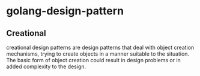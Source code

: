 # golang-design-pattern


## Creational
creational design patterns are design patterns that deal with object creation mechanisms, trying to create objects in a manner suitable to the situation. The basic form of object creation could result in design problems or in added complexity to the design.
